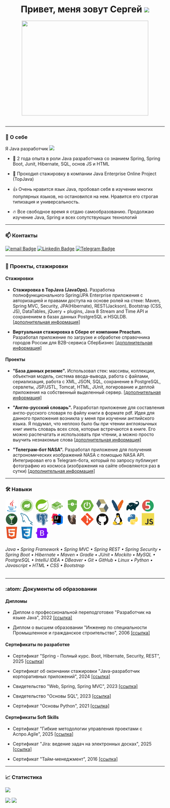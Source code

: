 <div id="header" align="center">
  <h1>
    Привет, меня зовут Сергей
    <img src="https://media.giphy.com/media/hvRJCLFzcasrR4ia7z/giphy.gif" width="30px"/>
  </h1>
</div>

<div id="picture" align="center">
  <img src="https://media.giphy.com/media/R03zWv5p1oNSQd91EP/giphy.gif" width="400" height="300"/>
</div>

<div id="view icon" align="center">
      <img src="https://komarev.com/ghpvc/?username=sng78&style=flat-square&color=blue" alt=""/>
</div>

---

### :man: О себе

Я Java разработчик <img src="https://media.giphy.com/media/WUlplcMpOCEmTGBtBW/giphy.gif" width="30">

- :herb: 2 года опыта в роли Java разработчика со знанием Spring, Spring Boot, Junit, Hibernate, SQL, основ JS и HTML

- :telescope: Проходил стажировку в компании Java Enterprise Online Project (TopJava)

- :thumbsup: Очень нравится язык Java, пробовал себя в изучении многих популярных языков, но остановился на нем. Нравится его строгая типизация и универсальность.

- :fire: Все свободное время я отдаю самообразованию. Продолжаю изучение Java, Spring и всех сопутствующих технологий

---

### :mailbox: Контакты

 [![email Badge](https://img.shields.io/badge/Y!-YahooMail-purple?style=flat)](mailto:serge.gor@yahoo.com)
  [![Linkedin Badge](https://img.shields.io/badge/-Linkedin-blue?style=flat&logo=Linkedin&logoColor=white)](https://www.linkedin.com/in/sngor/)
 [![Telegram Badge](https://img.shields.io/badge/-Telegram-white?style=flat&logo=Telegram&logoColor=9cf)](https://t.me/sngor78)

---

### :pushpin: Проекты, стажировки

#### Стажировки

- **Стажировка в TopJava (JavaOps).** Разработка полнофункционального Spring/JPA Enterprise приложения c авторизацией и правами доступа на основе ролей на стеке: Maven, Spring MVC, Security, JPA(Hibernate), REST(Jackson), Bootstrap (CSS, JS), DataTables, jQuery + plugins, Java 8 Stream and Time API и сохранением в базах данных PostgreSQL и HSQLDB. [[дополнительная информация]](https://github.com/sng78/TopJava)

- **Виртуальная стажировка в Сбере от компании Preactum.** Разработал приложение по загрузке и обработке справочника городов России для B2B-сервиса СберБизнес [[дополнительная информация]](https://github.com/sng78/DirectoryOfCities)
  
#### Проекты

- **"База данных резюме".** Использовал стек: массивы, коллекции, объектная модель, система ввода-вывода, работа с файлами, сериализация, работа с XML, JSON, SQL, сохранение в PostgreSQL, сервлеты, JSP/JSTL, Tomcat, HTML, JUnit, логирование и деплой приложения на собственный выделенный сервер. [[дополнительная информация]](https://github.com/sng78/BaseJava)

- **"Англо-русский словарь".** Разработал приложение для составления англо-русского словаря по файлу книги в формате pdf. Идея для данного приложения возникла у меня при изучении английского языка. Я подумал, что неплохо было бы при чтении англоязычных книг иметь словарь всех слов, которые встречаются в книге. Его можно распечатать и использовать при чтении, а можно просто выучить незнакомые слова [[дополнительная информация]](https://github.com/sng78/EnRuDictionary)

- **"Телеграм-бот NASA".** Разработал приложение для получения астрономических изображений NASA с помощью NASA API. Интегрировал его в Telegram-бота, который по запросу публикует фотографию из космоса (изображения на сайте обновляются раз в сутки) [[дополнительная информация]](https://github.com/sng78/PicFromNasa)

---

### :hammer_and_wrench: Навыки

<div>
  <img src="https://github.com/devicons/devicon/blob/master/icons/java/java-original.svg" title="Java" alt="Java" width="40" height="40"/>&nbsp;
  <img src="https://github.com/sng78/SVG-icons/blob/main/Spring%20Framework.svg" title="Spring Framework" alt="Spring Framework" width="40" height="40"/>&nbsp;
  <img src="https://github.com/devicons/devicon/blob/master/icons/spring/spring-original.svg" title="Spring MVC" alt="Spring MVC" width="40" height="40"/>&nbsp;
  <img src="https://github.com/sng78/SVG-icons/blob/main/Spring%20REST%20Docs.svg" title="Spring REST" alt="Spring REST" width="40" height="40"/>&nbsp;
  <img src="https://github.com/sng78/SVG-icons/blob/main/Spring%20Security.svg" title="Spring Security" alt="Spring Security" width="40" height="40"/>&nbsp;
  <img src="https://github.com/sng78/SVG-icons/blob/main/Spring%20Boot.svg" title="Spring Boot" alt="Spring Boot" width="40" height="40"/>&nbsp;
  <img src="https://github.com/sng78/SVG-icons/blob/main/Hibernate.svg" title="Hibernate" alt="Hibernate" width="40" height="40"/>&nbsp;  
  <img src="https://github.com/sng78/SVG-icons/blob/main/Maven.svg" title="Maven" alt="Maven" width="40" height="40"/>&nbsp;
  <img src="https://github.com/devicons/devicon/blob/master/icons/gradle/gradle-original.svg" title="Gradle" alt="Gradle" width="40" height="40"/>&nbsp;
  <img src="https://github.com/sng78/SVG-icons/blob/main/JUnit5.svg" title="JUnit" alt="JUnit" width="40" height="40"/>&nbsp;
  <img src="https://github.com/sng78/SVG-icons/blob/main/Mockito.svg" title="Mockito" alt="Mockito" width="40" height="40"/>&nbsp;
  <img src="https://github.com/devicons/devicon/blob/master/icons/mysql/mysql-original.svg" title="MySQL" alt="MySQL" width="40" height="40"/>&nbsp;
  <img src="https://github.com/devicons/devicon/blob/master/icons/postgresql/postgresql-plain.svg" title="PostgreSQL" alt="PostgreSQL" width="40" height="40"/>&nbsp;
  <img src="https://github.com/devicons/devicon/blob/master/icons/intellij/intellij-original.svg" title="IntelliJ IDEA" alt="IntelliJ IDEA" width="40" height="40"/>&nbsp;
  <img src="https://github.com/sng78/SVG-icons/blob/main/DBeaver.svg" title="DBeaver" alt="DBeaver" width="40" height="40"/>&nbsp;
  <img src="https://github.com/devicons/devicon/blob/master/icons/git/git-original.svg" title="Git" alt="Git" width="40" height="40"/>&nbsp;
  <img src="https://github.com/devicons/devicon/blob/master/icons/github/github-original.svg" title="GitHub" alt="GitHub" width="40" height="40"/>&nbsp;
  <img src="https://github.com/devicons/devicon/blob/master/icons/linux/linux-original.svg" title="Linux" alt="Linux" width="40" height="40"/>&nbsp;
  <img src="https://github.com/devicons/devicon/blob/master/icons/python/python-original.svg" title="Python" alt="Python" width="40" height="40"/>&nbsp;
  <img src="https://github.com/devicons/devicon/blob/master/icons/javascript/javascript-original.svg" title="Javascript" alt="Javascript" width="40" height="40"/>&nbsp;
  <img src="https://github.com/devicons/devicon/blob/master/icons/html5/html5-original.svg" title="HTML" alt="HTML" width="40" height="40"/>&nbsp;
  <img src="https://github.com/devicons/devicon/blob/master/icons/css3/css3-original.svg" title="CSS" alt="CSS" width="40" height="40"/>&nbsp;
  <img src="https://github.com/devicons/devicon/blob/master/icons/bootstrap/bootstrap-original.svg" title="Bootstrap" alt="Bootstrap" width="40" height="40"/>&nbsp;
</div>

###### Java • Spring Framework • Spring MVC • Spring REST • Spring Security • Spring Boot • Hibernate • Maven • Gradle • JUnit • Mockito • MySQL • PostgreSQL • IntelliJ IDEA • DBeaver • Git • GitHub • Linux • Python • Javascript • HTML • CSS • Bootstrap

---

### :atom: Документы об образовании

#### Дипломы

- Диплом о профессиональной переподготовке "Разработчик на языке Java", 2022 [[ссылка]](https://drive.google.com/file/d/12YpF3NzBpq2KqBHFncaYqP3Hpvv3Nlop/view?usp=drive_link)

- Диплом о высшем образовании "Инженер по специальности Промышленное и гражданское строительство", 2006 [[ссылка]](https://drive.google.com/file/d/1jHJHkHiEtVj0M527nhDmP6rRo5MOV0nl/view?usp=drive_link)

#### Сертификаты по разработке

- Сертификат "Spring - Полный курс. Boot, Hibernate, Security, REST", 2025 [[ссылка]](https://drive.google.com/file/d/1JK4zF4jnWlkEOpOyPTC0BiPuVJbF_wWq/view?usp=drive_link)

- Сертификат об окончании стажировки "Java-разработчик корпоративных приложений", 2024 [[ссылка]](https://drive.google.com/file/d/1tKKfY8nTEnEXLedo9hc1BAIg7_7xU-WH/view?usp=drive_link)

- Свидетельство "Web, Spring, Spring MVC", 2023 [[ссылка]](https://drive.google.com/file/d/1nSokgVYCnQW4QaWg24BsAYVvb_ZEasEM/view?usp=drive_link)

- Свидетельство "Основы SQL", 2023 [[ссылка]](https://drive.google.com/file/d/1CU7Jl9sjVvOPxOVVqsmomaSnGjLCEXxu/view?usp=drive_link)

- Сертификат "Основы Python", 2021 [[ссылка]](https://drive.google.com/file/d/1xOR7AvO3_uZQErMesVKFI4U5hOOnSzjp/view?usp=drive_link)

#### Сертификаты Soft Skills

- Сертификат "Гибкие методологии управления проектами с Аспро.Agile", 2025 [[ссылка]](https://drive.google.com/file/d/1EW5zOo75LTLE9D3aQ6IRlY1oSe3jI8LR/view?usp=drive_link)

- Сертификат "Jira: ведение задач на электронных досках", 2025 [[ссылка]](https://drive.google.com/file/d/1cMKtHCEREQSsRf6iNAYgvHiy4zSq4HOz/view?usp=drive_link)

- Сертификат "Тайм-менеджмент", 2016 [[ссылка]](https://drive.google.com/file/d/1AjZgsZnP-ROJUofdubi4LXHtiUHXAu8q/view?usp=drive_link)

---

### :chart_with_upwards_trend: Статистика

![](https://github-profile-summary-cards.vercel.app/api/cards/profile-details?username=sng78&theme=solarized_dark)

![](https://github-profile-summary-cards.vercel.app/api/cards/most-commit-language?username=sng78&theme=solarized_dark)
![](https://github-profile-summary-cards.vercel.app/api/cards/stats?username=sng78&theme=solarized_dark)
